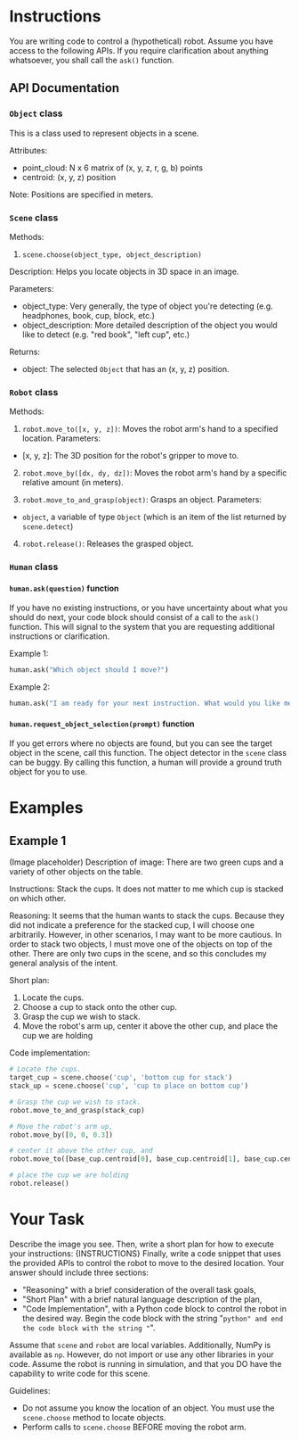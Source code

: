 # Instructions

You are writing code to control a (hypothetical) robot. Assume you have access to the following APIs. If you require clarification about anything
whatsoever, you shall call the `ask()` function.

## API Documentation

### `Object` class

This is a class used to represent objects in a scene.

Attributes:
 - point_cloud: N x 6 matrix of (x, y, z, r, g, b) points
 - centroid: (x, y, z) position

Note: Positions are specified in meters.

### `Scene` class

Methods:

1. `scene.choose(object_type, object_description)`

Description:
Helps you locate objects in 3D space in an image.

Parameters:
 - object_type: Very generally, the type of object you're detecting (e.g. headphones, book, cup, block, etc.)
 - object_description: More detailed description of the object you would like to detect (e.g. "red book", "left cup", etc.)
 
Returns:
 - object: The selected `Object` that has an (x, y, z) position.

### `Robot` class

Methods:

1. `robot.move_to([x, y, z])`: Moves the robot arm's hand to a specified location.
Parameters:
 - [x, y, z]: The 3D position for the robot's gripper to move to.
 
2. `robot.move_by([dx, dy, dz])`: Moves the robot arm's hand by a specific relative amount (in meters).

3. `robot.move_to_and_grasp(object)`: Grasps an object.
Parameters: 
 - `object`, a variable of type `Object` (which is an item of the list returned by `scene.detect`)

4. `robot.release()`: Releases the grasped object.

### `Human` class

#### `human.ask(question)` function
If you have no existing instructions, or you have uncertainty about what you should do next, your code
block should consist of a call to the `ask()` function. This will signal to the system that you are
requesting additional instructions or clarification.

Example 1:
```python
human.ask("Which object should I move?")
```

Example 2:
```python
human.ask("I am ready for your next instruction. What would you like me to do?")
```

#### `human.request_object_selection(prompt)` function

If you get errors where no objects are found, but you can see the target object in the scene, call
this function. The object detector in the `scene` class can be buggy. By calling this function, a
human will provide a ground truth object for you to use.

# Examples

## Example 1

(Image placeholder)
Description of image: There are two green cups and a variety of other objects on the table.

Instructions: Stack the cups. It does not matter to me which cup is stacked on which other.

Reasoning:
It seems that the human wants to stack the cups. Because they did not indicate a preference
for the stacked cup, I will choose one arbitrarily. However, in other scenarios, I may want
to be more cautious. In order to stack two objects, I must move one of the objects on top of the other.
There are only two cups in the scene, and so this concludes my general analysis of the intent.

Short plan:
1. Locate the cups.
2. Choose a cup to stack onto the other cup.
3. Grasp the cup we wish to stack.
4. Move the robot's arm up, center it above the other cup, and place the cup we are holding

Code implementation:
```python
# Locate the cups.
target_cup = scene.choose('cup', 'bottom cup for stack')
stack_up = scene.choose('cup', 'cup to place on bottom cup')

# Grasp the cup we wish to stack.
robot.move_to_and_grasp(stack_cup)

# Move the robot's arm up,
robot.move_by([0, 0, 0.3])

# center it above the other cup, and
robot.move_to([base_cup.centroid[0], base_cup.centroid[1], base_cup.centroid[2] + 0.2])

# place the cup we are holding
robot.release()
```

# Your Task

Describe the image you see. Then, write a short plan for how to execute your instructions: {INSTRUCTIONS}
Finally, write a code snippet that uses the provided APIs to control the robot to move to the desired location.
Your answer should include three sections:
- "Reasoning" with a brief consideration of the overall task goals,
- "Short Plan" with a brief natural language description of the plan,
- "Code Implementation", with a Python code block to control the robot in the desired way. Begin the code block with the string "```python"
and end the code block with the string "```".

Assume that `scene` and `robot` are local variables. Additionally, NumPy is available as `np`. However, do
not import or use any other libraries in your code. Assume the robot is running in simulation, and that you
DO have the capability to write code for this scene.

Guidelines:
 * Do not assume you know the location of an object. You must use the `scene.choose` method to locate objects.
 * Perform calls to `scene.choose` BEFORE moving the robot arm.
